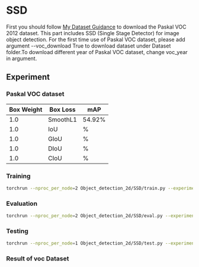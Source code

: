 # SSD #
First you should follow [My Dataset Guidance](https://github.com/tungyen/Deep_learning_CV/tree/master/Dataset) to download the Paskal VOC 2012 dataset. This part includes SSD (Single Stage Detector) for image object detection. For the first time use of Paskal VOC dataset, please add argument --voc_download True to download dataset under Dataset folder.To download different year of Paskal VOC dataset, change voc_year in argument.

## Experiment ##

### Paskal VOC dataset ###
| Box Weight | Box Loss | mAP |
|-----|----- |----------|
| 1.0 | SmoothL1 | 54.92% |
| 1.0 | IoU | % |
| 1.0 | GIoU  | % |
| 1.0 | DIoU | % |
| 1.0 | CIoU | % |

### Training ###
```bash
torchrun --nproc_per_node=2 Object_detection_2d/SSD/train.py --experiment ckpts --config Object_detection_2d/SSD/config/base.yaml
```

### Evaluation ###
```bash
torchrun --nproc_per_node=2 Object_detection_2d/SSD/eval.py --experiment ckpts --config Object_detection_2d/SSD/config/base.yaml
```

### Testing ###
```bash
torchrun --nproc_per_node=1 Object_detection_2d/SSD/test.py --experiment ckpts --config Object_detection_2d/SSD/config/base.yaml
```

### Result of voc Dataset ###
